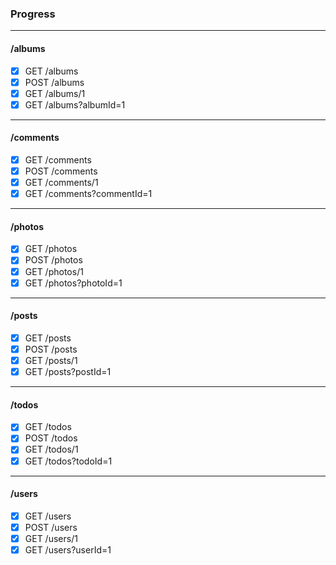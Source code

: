 ### Progress

---

#### /albums

- [x] GET /albums
- [x] POST /albums
- [x] GET /albums/1
- [x] GET /albums?albumId=1

---

#### /comments

- [x] GET /comments
- [x] POST /comments
- [x] GET /comments/1
- [x] GET /comments?commentId=1

---

#### /photos

- [x] GET /photos
- [x] POST /photos
- [x] GET /photos/1
- [x] GET /photos?photoId=1

---

#### /posts

- [x] GET /posts
- [x] POST /posts
- [x] GET /posts/1
- [x] GET /posts?postId=1

---

#### /todos

- [x] GET /todos
- [x] POST /todos
- [x] GET /todos/1
- [x] GET /todos?todoId=1

---

#### /users

- [x] GET /users
- [x] POST /users
- [x] GET /users/1
- [x] GET /users?userId=1
